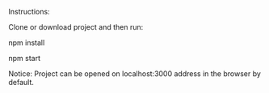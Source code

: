 

Instructions:

Clone or download project and then run:

npm install

npm start

Notice: Project can be opened on localhost:3000 address in the browser by default.
